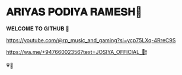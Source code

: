 # 𝐀𝐑𝐈𝐘𝐀𝐒 𝐏𝐎𝐃𝐈𝐘𝐀 𝐑𝐀𝐌𝐄𝐒𝐇🫣
















𝐖𝐄𝐋𝐂𝐎𝐌𝐄 𝐓𝐎 𝐆𝐈𝐓𝐇𝐔𝐁 🥲









https://youtube.com/@rp_music_and_gaming?si=ycp75LXq-4RreC9S















https://wa.me/+94766002356?text=JOSIYA_OFFICIAL_🐉❗










💗🫡